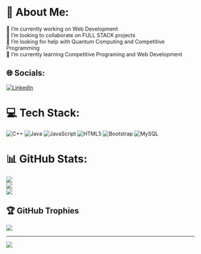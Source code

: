 # 💫 About Me:
🔭 I’m currently working on Web Development<br>👯 I’m looking to collaborate on FULL STACK projects<br>🤝 I’m looking for help with Quantum Computing and Competitive Programming<br>🌱 I’m currently learning Competitive Programing and Web Development


## 🌐 Socials:
[![LinkedIn](https://img.shields.io/badge/LinkedIn-%230077B5.svg?logo=linkedin&logoColor=white)](https://linkedin.com/in/virendrasinh-raol) 

# 💻 Tech Stack:
![C++](https://img.shields.io/badge/c++-%2300599C.svg?style=for-the-badge&logo=c%2B%2B&logoColor=white) ![Java](https://img.shields.io/badge/java-%23ED8B00.svg?style=for-the-badge&logo=openjdk&logoColor=white) ![JavaScript](https://img.shields.io/badge/javascript-%23323330.svg?style=for-the-badge&logo=javascript&logoColor=%23F7DF1E) ![HTML5](https://img.shields.io/badge/html5-%23E34F26.svg?style=for-the-badge&logo=html5&logoColor=white) ![Bootstrap](https://img.shields.io/badge/bootstrap-%238511FA.svg?style=for-the-badge&logo=bootstrap&logoColor=white) ![MySQL](https://img.shields.io/badge/mysql-4479A1.svg?style=for-the-badge&logo=mysql&logoColor=white)
# 📊 GitHub Stats:
![](https://github-readme-stats.vercel.app/api?username=quantumcooper07&theme=dark&hide_border=false&include_all_commits=false&count_private=false)<br/>
![](https://github-readme-streak-stats.herokuapp.com/?user=quantumcooper07&theme=dark&hide_border=false)<br/>
![](https://github-readme-stats.vercel.app/api/top-langs/?username=quantumcooper07&theme=dark&hide_border=false&include_all_commits=false&count_private=false&layout=compact)

## 🏆 GitHub Trophies
![](https://github-profile-trophy.vercel.app/?username=quantumcooper07&theme=radical&no-frame=true&no-bg=true&margin-w=4)

---
[![](https://visitcount.itsvg.in/api?id=quantumcooper07&icon=0&color=0)](https://visitcount.itsvg.in)

<!-- Proudly created with GPRM ( https://gprm.itsvg.in ) -->